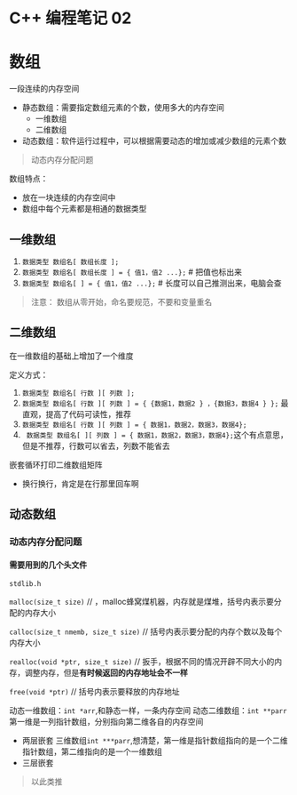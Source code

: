 # C++ 编程笔记 02

# 数组

一段连续的内存空间

- 静态数组：需要指定数组元素的个数，使用多大的内存空间
  - 一维数组
  - 二维数组
- 动态数组：软件运行过程中，可以根据需要动态的增加或减少数组的元素个数
> 动态内存分配问题

数组特点：
- 放在一块连续的内存空间中
- 数组中每个元素都是相通的数据类型

## 一维数组

1. `数据类型 数组名[ 数组长度 ];`
2. `数据类型 数组名[ 数组长度 ] = { 值1，值2 ...};` # 把值也标出来
3. `数据类型 数组名[ ] = { 值1，值2 ...};` # 长度可以自己推测出来，电脑会查

> 注意： 数组从零开始，命名要规范，不要和变量重名

## 二维数组

在一维数组的基础上增加了一个维度

定义方式：

1. `数据类型 数组名[ 行数 ][ 列数 ];`
2. `数据类型 数组名[ 行数 ][ 列数 ] = { {数据1，数据2 } ，{数据3，数据4 } };` 最直观，提高了代码可读性，推荐
3. `数据类型 数组名[ 行数 ][ 列数 ] = { 数据1，数据2，数据3，数据4};`
4. ` 数据类型 数组名[ ][ 列数 ] = { 数据1，数据2，数据3，数据4};`这个有点意思，但是不推荐，行数可以省去，列数不能省去






嵌套循环打印二维数组矩阵
- 换行换行，肯定是在行那里回车啊

## 动态数组

### 动态内存分配问题

#### 需要用到的几个头文件




`stdlib.h`

`malloc(size_t size)` // ，malloc蜂窝煤机器，内存就是煤堆，括号内表示要分配的内存大小

`calloc(size_t nmemb, size_t size)` // 括号内表示要分配的内存个数以及每个内存大小

`realloc(void *ptr, size_t size)` // 扳手，根据不同的情况开辟不同大小的内存，调整内存，但是**有时候返回的内存地址会不一样**

`free(void *ptr)` // 括号内表示要释放的内存地址

动态一维数组：`int *arr`,和静态一样，一条内存空间
动态二维数组：`int **parr`第一维是一列指针数组，分别指向第二维各自的内存空间
 - 两层嵌套
三维数组`int ***parr`,想清楚，第一维是指针数组指向的是一个二维指针数组，第二维指向的是一个一维数组
- 三层嵌套
>以此类推
